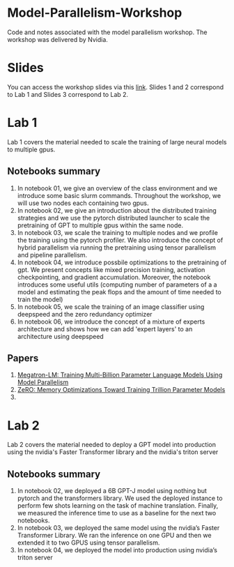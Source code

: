 # Model-Parallelism-Workshop
Code and notes associated with the model parallelism workshop. The workshop was delivered by Nvidia. 

# Slides 
You can access the workshop slides via this [link](https://drive.google.com/drive/folders/1ngVnPV90p7OMoZ6dQLysZwcu45vs-CNb?usp=drive_link). Slides 1 and 2 correspond to Lab 1 and Slides 3 correspond to Lab 2.

# Lab 1 
Lab 1 covers the material needed to scale the training of large neural models to multiple gpus.

## Notebooks summary 

1. In notebook 01, we give an overview of the class environment and we introduce some basic slurm commands. Throughout the workshop, we will use two nodes each containing two gpus.
2.  In notebook 02, we give an introduction about the distributed training strategies and we use the pytorch distributed launcher to scale the pretraining of GPT to multiple gpus within the same node.
3. In notebook 03, we scale the training to multiple nodes and we profile the training using the pytorch profiler. We also introduce the concept of hybrid parallelism via running the pretraining using tensor parallelism and  pipeline parallelism.
4. In notebook 04, we introduce possbile optimizations to the pretraining of gpt. We present concepts like mixed precision training, activation checkpointing, and gradient accumulation. Moreover, the notebook introduces some useful utils (computing number of parameters of a a model and estimating the peak flops and the amount of time needed to train the model)
5. In notebook 05, we scale the training of an image classifier using deepspeed and the zero redundancy optimizer
6. In notebook 06, we introduce the concept of a mixture of experts architecture and shows how we can add 'expert layers' to an architecture using deepspeed

## Papers 

1. [Megatron-LM: Training Multi-Billion Parameter Language Models Using Model Parallelism](https://arxiv.org/abs/1909.08053)
2. [ZeRO: Memory Optimizations Toward Training Trillion Parameter Models](https://arxiv.org/abs/1910.02054)
3. 
# Lab 2 
Lab 2 covers the material needed to deploy a GPT model into production using the nvidia's Faster Transformer library and the nvidia's triton server

## Notebooks summary

1. In notebook 02, we deployed a 6B GPT-J model using nothing but pytorch and the transformers library. We used the deployed instance to perform few shots learning on the task of machine translation. Finally, we measured the inference time to use as a baseline for the next two notebooks.
2. In notebook 03, we deployed the same model using the nvidia’s Faster Transformer Library. We ran the inference on one GPU and then we extended it to two GPUS using tensor parallelism.
3. In notebook 04, we deployed the model into production using nvidia’s triton server

